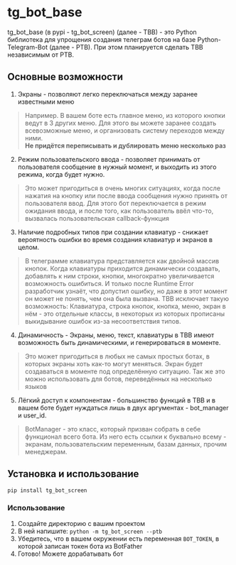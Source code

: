 # tg_bot_base

tg_bot_base (в pypi - tg_bot_screen) (далее - TBB) - это Python библиотека для упрощения создания телеграм ботов на базе Python-Telegram-Bot (далее - PTB).
При этом планируется сделать TBB независимым от PTB.

## Основные возможности
1. Экраны - позволяют легко переключаться между заранее известными меню
> Например. В вашем боте есть главное меню, из которого кнопки ведут в 3 других меню.
> Для этого вы можете заранее создать всевозможные меню, и организовать систему переходов между ними.  
> **Не придётся переписывать и дублировать меню несколько раз**

2. Режим пользовательского ввода - позволяет принимать от пользователя сообщение в нужный момент, и выходить из этого режима, когда будет нужно.
> Это может пригодиться в очень многих ситуациях, когда после нажатия на кнопку или после ввода сообщения нужно принять от пользователя ввод.
> Для этого бот переключается в режим ожидания ввода, и после того, как пользователь ввёл что-то, вызвалась пользовательская callback-функция

3. Наличие подробных типов при создании клавиатур - снижает вероятность ошибки во время создания клавиатур и экранов в целом.
> В телеграмме клавиатура представляется как двойной массив кнопок. Когда клавиатуры приходится динамически создавать, добавлять к ним строки,
> кнопки, многократно увеличивается возможность ошибиться. И только после Runtime Error разработчик узнаёт, что допустил ошибку, но даже в этот момент он может не понять, чем она была вызвана.
TBB исключает такую возможность: Клавиатура, строка кнопок, кнопка, меню, экран в нём - это отдельные классы, в некоторых из которых прописаны выкидывание ошибок из-за несоответствия типов.

4. Динамичность - Экраны, меню, текст, клавиатуры в TBB имеют возможность быть динамическими, и генерироваться в моменте.
> Это может пригодиться в любых не самых простых ботах, в которых экраны хоть как-то могут меняться. Экран будет создаваться в моменте под определённую ситуацию.
> Так же это можно использовать для ботов, переведённых на несколько языков

5. Лёгкий доступ к компонентам - большинство функций в TBB и в вашем боте будет нуждаться лишь в двух аргументах - bot_manager и user_id.
> BotManager - это класс, который призван собрать в себе функционал всего бота. Из него есть ссылки к буквально всему - экранам, пользовательским переменным, базам данных,
> прочим менеджерам.
## Установка и использование
`pip install tg_bot_screen`

### Использование
1. Создайте директорию с вашим проектом  
2. В ней напишите: `python -m tg_bot_screen --ptb`
3. Убедитесь, что в вашем окружении есть переменная `BOT_TOKEN`, в которой записан токен бота из BotFather
4. Готово! Можете дорабатывать бот

















